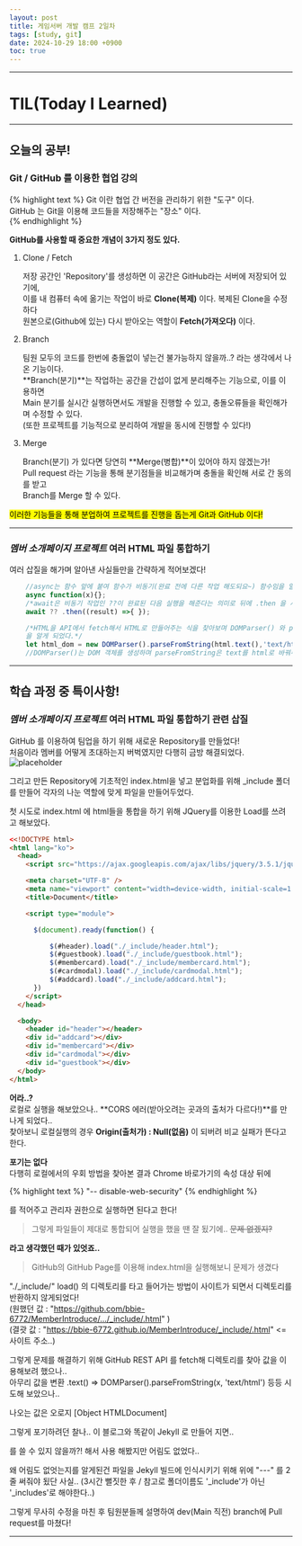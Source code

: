 ```yaml
---
layout: post
title: 게임서버 개발 캠프 2일차
tags: [study, git]
date: 2024-10-29 18:00 +0900
toc: true
---
```


---

# TIL(Today I Learned)

---

## 오늘의 공부!

### Git / GitHub 를 이용한 협업 강의

{% highlight text %}
 Git 이란 협업 간 버전을 관리하기 위한 "도구" 이다.  
 GitHub 는 Git을 이용해 코드들을 저장해주는 "장소" 이다.  
{% endhighlight %}

**GitHub를 사용할 때 중요한 개념이 3가지 정도 있다.**
  
1. Clone / Fetch
  
    저장 공간인 'Repository'를 생성하면 이 공간은 GitHub라는 서버에 저장되어 있기에,  
    이를 내 컴퓨터 속에 옮기는 작업이 바로 **Clone(복제)** 이다. 복제된 Clone을 수정하다  
    원본으로(Github에 있는) 다시 받아오는 역할이 **Fetch(가져오다)** 이다.
  
2. Branch 
  
    팀원 모두의 코드를 한번에 충돌없이 넣는건 불가능하지 않을까..? 라는 생각에서 나온 기능이다.  
    **Branch(분기)**는 작업하는 공간을 간섭이 없게 분리해주는 기능으로, 이를 이용하면  
    Main 분기를 실시간 실행하면서도 개발을 진행할 수 있고, 충돌오류들을 확인해가며 수정할 수 있다.  
    (또한 프로젝트를 기능적으로 분리하여 개발을 동시에 진행할 수 있다!)  
  
3. Merge 
  
    Branch(분기) 가 있다면 당연히 **Merge(병합)**이 있어야 하지 않겠는가!  
    Pull request 라는 기능을 통해 분기점들을 비교해가며 충돌을 확인해 서로 간 동의를 받고  
    Branch를 Merge 할 수 있다.
  
<mark>이러한 기능들을 통해 분업하여 프로젝트를 진행을 돕는게 Git과 GitHub 이다!</mark>  
  
---

### *멤버 소개페이지 프로젝트* 여러 HTML 파일 통합하기
  
여러 삽질을 해가며 알아낸 사실들만을 간략하게 적어보겠다!
  
```jsx
    //async는 함수 앞에 붙여 함수가 비동기(완료 전에 다른 작업 해도되요~) 함수임을 알려준다.
    async function(x){};
    /*await은 비동기 작업인 ??이 완료된 다음 실행을 해준다는 의미로 뒤에 .then 을 사용해 좀 더 복잡한 작업을 할 수도 있다.*/
    await ?? .then((result) =>{ });

    /*HTML을 API에서 fetch해서 HTML로 만들어주는 식을 찾아보며 DOMParser() 와 paraseFromString()
    을 알게 되었다.*/
    let html_dom = new DOMParser().parseFromString(html.text(),'text/html');
    //DOMParser()는 DOM 객체를 생성하며 parseFromString은 text를 html로 바꿔주는 역할이다.
```

---

## 학습 과정 중 특이사항!

### *멤버 소개페이지 프로젝트* 여러 HTML 파일 통합하기 관련 삽질

GitHub 를 이용하여 팀업을 하기 위해 새로운 Repository를 만들었다!  
처음이라 멤버를 어떻게 초대하는지 버벅였지만 다행히 금방 해결되었다.
![placeholder](https://github.com/user-attachments/assets/8cd23e15-a979-4f81-85ed-bb77f603164c "Medium example image")  
  
그리고 만든 Repository에 기초적인 index.html을 넣고 분업화를 위해 _include 폴더를 만들어 각자의 나눈 역할에 맞게 파일을 만들어두었다.
  
첫 시도로 index.html 에 html들을 통합을 하기 위해 JQuery를 이용한 Load를 쓰려고 해보았다.

```html
<<!DOCTYPE html>
<html lang="ko">
  <head>
    <script src="https://ajax.googleapis.com/ajax/libs/jquery/3.5.1/jquery.min.js"></script>

    <meta charset="UTF-8" />
    <meta name="viewport" content="width=device-width, initial-scale=1.0" />
    <title>Document</title>

    <script type="module">

      $(document).ready(function() {

          $(#header).load("./_include/header.html");
          $(#guestbook).load("./_include/guestbook.html");
          $(#membercard).load("./_include/membercard.html");
          $(#cardmodal).load("./_include/cardmodal.html");
          $(#addcard).load("./_include/addcard.html");
      })
    </script>
  </head>

  <body>
    <header id="header"></header>
    <div id="addcard"></div>
    <div id="membercard"></div>
    <div id="cardmodal"></div>
    <div id="guestbook"></div>
  </body>
</html>

```

**어라..?**  
로컬로 실행을 해보았으나.. **CORS 에러(받아오려는 곳과의 출처가 다르다!)**를 만나게 되었다..  
찾아보니 로컬실행의 경우 **Origin(출처가) : Null(없음)** 이 되버려 비교 실패가 뜬다고 한다.
  
**포기는 없다**  
다행히 로컬에서의 우회 방법을 찾아본 결과 Chrome 바로가기의 속성 대상 뒤에

{% highlight text %}
"-- disable-web-security"
{% endhighlight %}

를 적어주고 관리자 권한으로 실행하면 된다고 한다!  
  
> 그렇게 파일들이 제대로 통합되어 실행을 했을 땐 잘 됬기에.. ~~문제 없겠지?~~
  
**라고 생각했던 때가 있엇죠..**  
  
> GitHub의 GitHub Page를 이용해 index.html을 실행해보니 문제가 생겼다

"./_include/" load() 의 디렉토리를 타고 들어가는 방법이 사이트가 되면서 디렉토리를 반환하지 않게되었다!  
(원했던 값 : "https://github.com/bbie-6772/MemberIntroduce/.../_include/.html" )  
(결괏 값 : "https://bbie-6772.github.io/MemberIntroduce/_include/.html" <= 사이트 주소..)  
  
그렇게 문제를 해결하기 위해 GitHub REST API 를 fetch해 디렉토리를 찾아 값을 이용해보려 했으나..  
아무리 값을 변환 .text() => DOMParser().parseFromString(x, 'text/html') 등등 시도해 보았으나..
  
나오는 값은 오로지 <span>[Object HTMLDocument]</span>  
  
그렇게 포기하려던 찰나.. 이 블로그와 똑같이 Jekyll 로 만들어 지면..


를 쓸 수 있지 않을까?! 해서 사용 해봤지만 어림도 없었다.. 
  
왜 어림도 없엇는지를 알게된건 파일을 Jekyll 빌드에 인식시키기 위해 위에 "---" 를 2줄 써줘야 됬단 사실.. (3시간 뻘짓한 후 / 참고로 폴더이름도 '_include'가 아닌 '_includes'로 해야한다..)  
  
그렇게 무사히 수정을 마친 후 팀원분들께 설명하여 dev(Main 직전) branch에 Pull request를 마쳤다!

---
